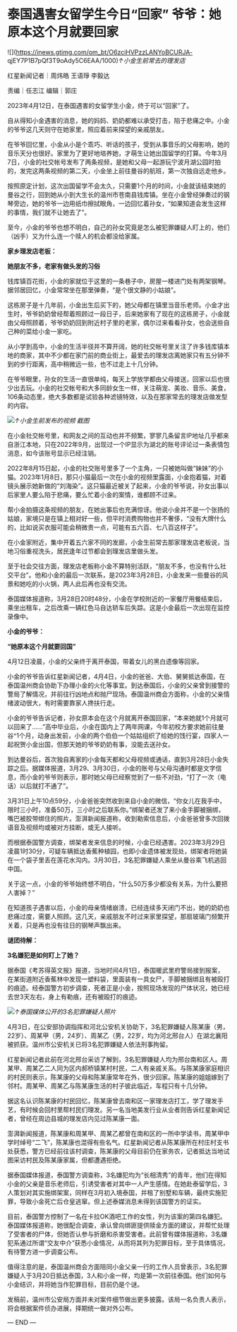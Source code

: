 # 泰国遇害女留学生今日“回家” 爷爷：她原本这个月就要回家

![](https://inews.gtimg.com/om_bt/O6zciHVPzzLANYoBCURJA-
qjEY7P1B7pQf3T9oAdy5C6EAA/1000)_↑小金生前常去的理发店_

红星新闻记者｜周炜皓 王语琤 李毅达

责编｜任志江 编辑｜郭庄

2023年4月12日，在泰国遇害的女留学生小金，终于可以“回家”了。

自从得知小金遇害的消息，她的妈妈、奶奶都难以承受打击，陷于悲痛之中。小金的爷爷这几天则守在她家里，照应着前来探望的亲戚朋友。

在爷爷回忆里，小金从小是个乖巧、听话的孩子，受到从事音乐的父母影响，她的音乐天分也很好。家里为了更好地培养她，才萌生让她出国留学的打算。今年3月7日，小金的社交帐号发布了两条视频，是她和父母一起游玩宁波月湖公园时拍的，发完这两条视频的第二天，小金坐上前往曼谷的航班，第一次独自远走他乡。

按照原定计划，这次出国留学不会太久，只需要1个月的时间，小金就该结束她的曼谷之行，回到她从小到大生长的温州市苍南县钱库镇。坐在小金曾经弹奏过的钢琴旁边，她的爷爷一边用纸巾擦拭眼角，一边回忆着孙女，“如果知道会发生这样的事情，我们就不让她去了”。

至今，小金的爷爷也想不明白，自己的孙女究竟是怎么被犯罪嫌疑人盯上的，他们（凶手）又为什么连一个赎人的机会都没给家属。

**家乡理发店老板：**

**她朋友不多，老家有做头发的习俗**

钱库镇百花街，小金的家就位于这里的一条巷子中，房屋一楼进门处有两架钢琴。据邻居回忆，小金常常坐在那里弹奏，“是个很文静的小姑娘”。

这栋房子是十几年前，小金出生后买下的，她父母都在镇里当音乐老师。小金才出生时，爷爷奶奶曾经帮着照顾过一段日子，后来她家有了现在的这栋房子，小金就由父母照顾着，爷爷奶奶回到附近村子里的老家，偶尔过来看看孙女，也会送些自己种的菜给小金一家吃。

从小学到高中，小金的生活半径并不算开阔，她的社交帐号里关注了许多钱库镇本地的商家，其中不少都在家门前的商业街上，最爱去的理发店离她家只有五分钟不到的步行距离，高中稍微远一些，也不过走上十几分钟。

在爷爷眼里，孙女的生活一直很单纯，每天上学放学都由父母接送，回家以后也很少出去玩。小金的社交帐号和大多同龄女生一样，关注萌宠、美妆、音乐、美食，106条动态里，绝大多数都是试验各种滤镜特效，以及在那家常去的理发店做发型的内容。

![](https://inews.gtimg.com/om_bt/Or5s6iOnDU7EaFRz_Ap8uSNM3r2n2AFe7ycd_qYp0pt6EAA/1000)_↑小金生前发布的视频
截图_

在小金社交帐号里，和网友之间的互动也并不频繁，寥寥几条留言IP地址几乎都来自浙江本地，只在2022年9月，出现过一个IP显示为湖北的账号评论过一条表情包消息，如今该账号显示已经注销。

2022年8月15日起，小金的社交账号里多了一个主角，一只被她叫做“妹妹”的小猫。2023年1月8日，那只小猫最后一次在小金的视频里露面，小金抱着猫，对着镜头展示她新做的“刘海染”。这只猫最近被关了起来，小金的爷爷说，孙女出事以后家里人要么陷于悲痛，要么忙着小金的案情，谁都顾不过来。

帮小金拍摄这条视频的朋友，在她出事后也充满惊讶。他说小金并不是一个张扬的姑娘，家境只是在镇上相对好一些，但平时消费购物也并不奢侈，“没有大牌什么的，比如说买衣服可能会稍微贵一点，可能有五六百、七八百这样子”。

在小金家附近，集中开着五六家不同的发廊，小金生前常去那家理发店老板说，当地习俗重视洗头，居民逢年过节都会到理发店里做头发。

至于社会交往方面，理发店老板称小金不算特别活跃，“朋友不多，也没有什么社交平台”。他和小金的最后一次联系，是2023年3月28日，小金发来一些曼谷的风景和她吃的小火锅，两人此后再也没有交流。

泰国媒体报道称，3月28日20时48分，小金在学校附近的一家餐厅用餐结束后，乘坐出租车，之后改乘一辆红色马自达轿车后失踪。这是小金最后一次出现在监控录像中。

**小金的爷爷：**

**“她原本这个月就要回国”**

4月12日凌晨，小金的父亲终于离开泰国，带着女儿的黑白遗像等回家。

小金的爷爷告诉红星新闻记者，4月4日，小金的爸爸、大伯、舅舅抵达泰国，在泰国温州商会协助下办理小金的火化等事宜。到达泰国后，小金的父亲曾到接警的警局了解情况，并前往行凶地点和抛尸现场。泰国温州商会方面称，小金的父亲情绪波动很大，有时需要靠家人搀扶行走。

小金的爷爷告诉记者，孙女原本会在这个月就离开泰国回家，“本来她就1个月就可以回来了……”高中毕业后，小金在国内上了两年网课，今年初校方要求她前往曼谷^1个月，动身出发前，小金的两个伯伯一个姑姑组织了给她的饯行宴，四家人一起祝贺小金出国，但那天她的爷爷奶奶有事，没能去送孙女。

到达曼谷后，首次独自离家的小金每天都和父母视频或通话，直到3月28日小金失踪之后。据媒体报道，3月29、3月30日，小金的账号与父母沟通时都是文字信息，而小金的爷爷则表示，那时她父母已经察觉到了一些不对劲，“打了一次（电话）以后就打不通了”。

3月31日上午10点59分，小金爸爸突然收到来自小金的微信，“你女儿在我手中，限时三小时，准备50万，三小时之后联系你。”绑架者还发了来小金手脚被捆绑，嘴巴被胶带绑住的照片。澎湃新闻报道称，收到勒索信息后，小金爸爸曾多次回拨语音及视频均或被对方挂断，或无人接听。

而根据泰国警方调查，绑架者发来信息的时候，小金已经遇害。2023年3月29日凌晨1时30分，可疑车辆抵达香蕉种植园，也即小金遗体被发现处，绑架者将她装在一个袋子里丢在莲花水沟内。3月30日，3名犯罪嫌疑人乘坐从曼谷乘飞机逃回中国。

关于这一点，小金的爷爷始终想不明白，“什么50万多少都没有关系，为什么要把人害掉？”

在知道孩子遇害以后，小金的母亲情绪崩溃，已经连续多天闭门不出，她的奶奶也悲痛过度，需要人照顾。这几天，亲戚朋友不时过来家里探望，那扇玻璃门频繁开关着，只是再也没有往日的钢琴声飘出来。

**谜团待解：**

**3名嫌犯是如何盯上了她？**

据泰国《考苏得英文报》报道，当地时间4月1日，泰国暖武里府警局接到报案，在某街道附近香蕉林中发现一塑料袋，里面装有一具女尸，手脚被捆绑且有被殴打的痕迹。经泰国警方初步调查，死者正是小金，按照现场发现的尸体状况，她已经去世3天左右，身上有勒痕，还有被殴打的痕迹。

![](https://inews.gtimg.com/om_bt/OEdqhD5NMgmEPf32Cp9C0o8vzUFzL7bcdmDvgDWanWCWkAA/1000)_↑泰国媒体公开的3名犯罪嫌疑人照片_

4月3日，在公安部协调指挥和河北公安机关协助下，3名犯罪嫌疑人陈某康（男，22岁）、周某甲（男，24岁）、周某乙（男，22岁，均为河北邢台人）在湖北襄阳被抓获。温州市公安机关已将3名犯罪嫌疑人依法刑事拘留。

红星新闻记者此前在河北邢台采访了解到，3名犯罪嫌疑人均为邢台南和区人。周某甲、周某乙二人同为区内郝桥镇某村村民，二人有亲戚关系。与陈某康家庭相识的村民则表示，陈某康的父母和陈某康常年在外，很少回家。陈某康的姐姐嫁到了邻村。周某甲、周某乙与陈某康生活的村子彼此临近，车程只有十几分钟。

据这名认识陈某康的村民回忆，陈某康曾去南和区一家理发店打工，学了理发手艺，有时候会回村里帮村民们理发。另一名当地美发行业从业者则告诉红星新闻记者，曾经在周边县城的理发店内见过陈某康一面。

澎湃新闻报道，陈某康和周某甲、周某乙都曾在南和区的一所中学读书，周某甲中学时绰号“二飞”，陈某康也混得有些名气。红星新闻记者从陈某康所在村庄村支书处获悉，警方已经前往该村调查，陈某康的父母目前仍在家务农，记者抵达当地试图采访村民及陈某康家属，但都遭遇拒绝。

据泰国媒体报道，泰国警方调查称，3名嫌犯均为“长相清秀”的青年，他们在得知小金的父亲是音乐老师后，引诱受害者对其中一人产生感情。在她赴泰留学后，3人策划对其实施绑架案，同样在3月初入境泰国，并租了别墅和车辆，最终实施犯罪，导致小金死亡后仓皇逃窜。但上述泰媒消息未得到该国警方的证实。

目前，泰国警方控制了一名在卡拉OK酒吧工作的女性，列为该案的第四名嫌犯。泰国媒体报道称，她很配合调查，承认曾向绑匪提供赎金方面的建议，并帮忙处理了受害者的尸体，但她否认参与折磨和杀害受害者。此前曾有媒体报道称，3名嫌犯系通过所谓“交友中介”获悉小金情况，从而将其列为犯罪目标，至于具体情况，有待警方进一步调查公布。

值得注意的是，泰国温州商会方面陪同小金父亲一行的工作人员曾表示，3名犯罪嫌疑人于3月20日抵达泰国，3人和小金一样，均是第一次前往泰国。他们如何与小金结识，并将她当作犯罪目标，目前仍是个谜。

发稿前，温州市公安局方面并未对案件细节做出更多披露。该局一名负责人表示，将会根据案件侦办进展，择期统一做对外公布。

— END —

